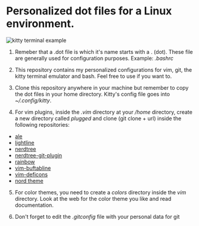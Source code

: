 # Personalized dot files for a Linux environment. 

![kitty terminal example](https://github.com/alexrated/dot_files/blob/main/assets/screenshot.png)

1. Remeber that a .dot file is which it's name starts with a . (dot). These file are generally used for configuration purposes. Example: *.bashrc*

2. This repository contains my personalized configurations for vim, git, the kitty terminal emulator and bash. Feel free to use if you want to.

3. Clone this repository anywhere in your machine but remember to copy the dot files in your home directory. Kitty's config file goes into *~/.config/kitty*.

4. For vim plugins, inside the *.vim* directory at your */home* directory, create a new directory called *plugged* and clone (git clone + url) inside the following repositories:
  * [ale](https://github.com/dense-analysis/ale)
  * [lightline](https://github.com/itchyny/lightline.vim)
  * [nerdtree](https://github.com/preservim/nerdtree)
  * [nerdtree-git-plugin](https://github.com/Xuyuanp/nerdtree-git-plugin)
  * [rainbow](https://github.com/frazrepo/vim-rainbow)
  * [vim-buftabline](https://github.com/ap/vim-buftabline)
  * [vim-deficons](https://github.com/ryanoasis/vim-devicons)
  * [nord theme](https://github.com/nordtheme/vim)

5. For color themes, you need to create a *colors* directory inside the *vim* directory. Look at the web for the color theme you like and read documentation.

6. Don't forget to edit the *.gitconfig* file with your personal data for git
